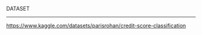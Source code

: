 
DATASET
_________________________________________________________________________________________________________________________________________________________________________
https://www.kaggle.com/datasets/parisrohan/credit-score-classification
